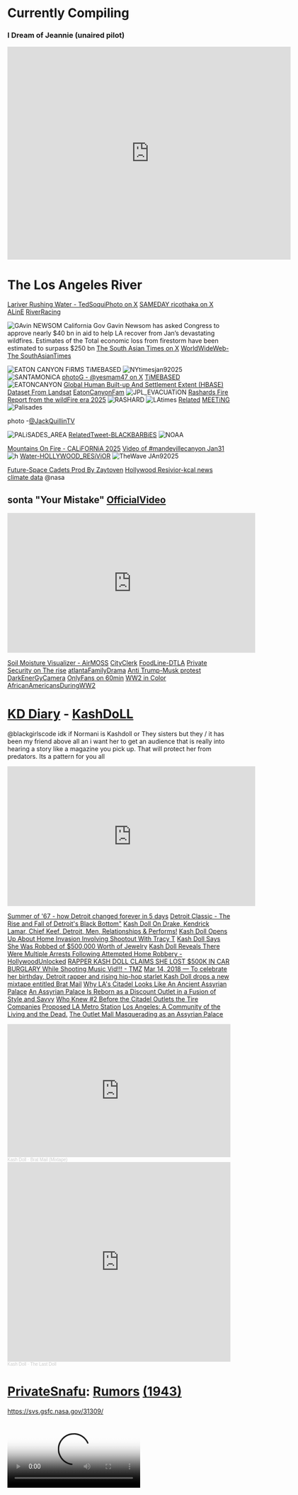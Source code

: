 # Currently Compiling

### I Dream of Jeannie (unaired pilot)
<iframe src="https://archive.org/embed/01theladyinthebottleunairedpilot" width="640" height="480" frameborder="0" webkitallowfullscreen="true" mozallowfullscreen="true" allowfullscreen></iframe>

# The Los Angeles River
[Lariver Rushing Water - TedSoquiPhoto on X](https://x.com/TedSoquiPhoto/status/1754581432390103442) [SAMEDAY ricothaka on X](https://x.com/RicoThaka/status/1887200958259540046) [ALinE](https://x.com/RicoThaka/status/1888729717618213080) [RiverRacing](https://x.com/alisonmartino/status/1427476270468591616)

![GAvin NEWSOM](https://pbs.twimg.com/media/GkhrgsCXcAAMsGx?format=jpg&name=medium)
California Gov Gavin Newsom has asked Congress to approve nearly $40 bn in aid to help LA recover from Jan’s devastating wildfires. Estimates of the Total economic loss from firestorm have been estimated to surpass $250 bn [The South Asian Times on X](https://x.com/TheSATimes/status/1893882483772358798) [WorldWideWeb-The SouthAsianTimes](https://www.thesouthasiantimes.info/)

![EATON CANYON FiRMS TiMEBASED](https://pbs.twimg.com/media/Gg4PJykaMAAA5tg?format=jpg&name=large)
![NYtimesjan92025](https://pbs.twimg.com/media/GhSTLeOaoAANDoB?format=png&name=4096x4096)
![SANTAMONiCA](https://pbs.twimg.com/media/GguVa4Aa0AAM_4r?format=jpg&name=large) [photoG - @yesmam47 on X](https://x.com/yesmam47/status/1876758277637165094) [TiMEBASED](https://x.com/RicoThaka/status/1877455333557187005)
![EATONCANYON](https://pbs.twimg.com/media/GhR9ohKbgAAWX35?format=jpg&name=large)
[Global Human Built-up And Settlement Extent (HBASE) Dataset From Landsat](https://www.earthdata.nasa.gov/data/catalog/sedac-ciesin-sedac-ulandsat-hbase-v1-1.00)
[EatonCanyonFam](https://x.com/OC_Scanner/status/1878298424417689892)
![JPL_EVACUATiON](https://pbs.twimg.com/media/GhSTNU5bsAAlbSd?format=png&name=small)
[Rashards Fire Report from the wildFire era 2025](https://x.com/RicoThaka/status/1881776470907076747)
![RASHARD](https://pbs.twimg.com/media/GhmX2EaaQAA7sTN?format=jpg&name=large)
![LAtimes](https://pbs.twimg.com/media/GhSTKXibYAA0Wz3?format=png&name=4096x4096) [Related](https://x.com/RicoThaka/status/1879288922599231571) [MEETiNG](https://x.com/RicoThaka/status/1879252141736702153)
![Palisades](https://pbs.twimg.com/media/Ggv0mFyXEAA0gs-?format=jpg&name=medium)

photo -[@JackQuillinTV](https://x.com/JackQuillinTV)

![PALiSADES_AREA](https://pbs.twimg.com/media/GjEDTfUbsAAmo3X?format=jpg&name=large) [RelatedTweet-BLACKBARBiES](https://x.com/RicoThaka/status/1887293510275244375)
![NOAA](https://pbs.twimg.com/media/GhRxnXkbEAAWXiS?format=jpg&name=large)

[Mountains On Fire - CALiFORNiA 2025](https://x.com/selamolurm/status/1884319173649785335) [Video of #mandevillecanyon Jan31](https://x.com/BobRusbuldt/status/1885347275615944973)
![h](https://pbs.twimg.com/media/GkrAkPQXgAA8Q1k?format=jpg&name=large)
[Water-HOLLYWOOD_RESiViOR](https://x.com/RicoThaka/status/1894538435429634256)
![TheWave JAn92025](https://pbs.twimg.com/media/GhSTJruasAAKFpe?format=png&name=4096x4096)

[Future-Space Cadets Prod By Zaytoven](https://youtu.be/sYeHfBQktec?si=YPx9gkE1m9veEqTL) [Hollywood Resivior-kcal news climate data](https://youtu.be/vHrRy0elIj0?si=BmrQfvaqqTtnG0Bw) @nasa

## sonta "Your Mistake" [OfficialVideo](https://youtu.be/FiGAkDE7s7o?si=R5PbUm03gx7dEhC-)

<iframe width="560" height="315" src="https://www.youtube.com/embed/FiGAkDE7s7o?si=9cMFvv5XYiplegKD" title="YouTube video player" frameborder="0" allow="accelerometer; autoplay; clipboard-write; encrypted-media; gyroscope; picture-in-picture; web-share" referrerpolicy="strict-origin-when-cross-origin" allowfullscreen></iframe>

[Soil Moisture Visualizer - AirMOSS](https://airmoss.ornl.gov/visualize/) [CityClerk](https://x.com/RicoThaka/status/1729339063151611927)
[FoodLine-DTLA](https://x.com/BubbleGumPop626/status/1743039251963658565) [Private Security on The rise](https://x.com/BubbleGumPop626/status/1757580894725124594) [atlantaFamilyDrama](https://x.com/BubbleGumPop626/status/1750663365285040364) [Anti Trump-Musk protest](https://x.com/FrancisLozano7/status/1891625655017574775) [DarkEnerGyCamera](https://x.com/BubbleGumPop626/status/1849916504269328469) [OnlyFans on 60min](https://x.com/BubbleGumPop626/status/1794117625137750222) [WW2 in Color](https://x.com/RicoThaka/status/1891922920869404698) [AfricanAmericansDuringWW2](https://x.com/RicoThaka/status/1891924067055464871) 



# [KD Diary](https://soundcloud.com/kashdoll/sets/stacked-5) - [KashDoLL](https://archive.org/details/Kash_Doll_-_The_Vault-2018)
@blackgirlscode idk if Normani is Kashdoll or They sisters but they / it has been my friend above all an i want her to get an audience that is really into hearing a story like a magazine you pick up. That will protect her from predators. Its a pattern for you all
<iframe width="560" height="315" src="https://www.youtube.com/embed/25VCq8iHTVo?si=wgvL6NeJh8AnGalu" title="YouTube video player" frameborder="0" allow="accelerometer; autoplay; clipboard-write; encrypted-media; gyroscope; picture-in-picture; web-share" referrerpolicy="strict-origin-when-cross-origin" allowfullscreen></iframe>

[Summer of '67 - how Detroit changed forever in 5 days](https://www.youtube.com/watch?v=kn1gcdgiLac)
[Detroit Classic - The Rise and Fall of Detroit's Black Bottom"](https://www.youtube.com/watch?v=iSVgOCiT93Y) [Kash Doll On Drake, Kendrick Lamar, Chief Keef, Detroit, Men, Relationships & Performs!](https://youtu.be/SpvgXZ9_pTs?si=-XmrTIRWR2gg5M_H) [Kash Doll Opens Up About Home Invasion Involving Shootout With Tracy T](https://power1051.iheart.com/content/2024-08-19-kash-doll-opens-up-about-home-invasion-involving-shootout-with-tracy-t/) [Kash Doll Says She Was Robbed of $500,000 Worth of Jewelry](https://www.complex.com/music/a/mack/kash-doll-robbed-500000-jewelry) [Kash Doll Reveals There Were Multiple Arrests Following Attempted Home Robbery - HollywoodUnlocked](https://hollywoodunlocked.com/kash-doll-reveals-there-were-multiple-arrests-following-attempted-home-robbery/) 
[RAPPER KASH DOLL CLAIMS SHE LOST $500K IN CAR BURGLARY While Shooting Music Vid!!! - TMZ](https://www.tmz.com/2021/05/15/rapper-kash-doll-car-burglary-la-music-video/) [Mar 14, 2018 — To celebrate her birthday, Detroit rapper and rising hip-hop starlet Kash Doll drops a new mixtape entitled Brat Mail](https://www.the360mag.com/kash-doll-drops-brat-mail/) [Why LA's Citadel Looks Like An Ancient Assyrian Palace](https://laist.com/news/why-las-citadel-looks-like-an-ancie) [An Assyrian Palace Is Reborn as a Discount Outlet in a Fusion of Style and Savvy](https://www.latimes.com/archives/la-xpm-1991-02-03-re-648-story.html) [Who Knew #2 Before the Citadel Outlets the Tire Companies](https://lifeaccordingtoerick.blogspot.com/2014/08/who-knew-2-before-citadel-outlets-tire.html) [Proposed LA Metro Station](https://en.wikipedia.org/wiki/Citadel_Outlets) [Los Angeles: A Community of the Living and the Dead.](https://www.theartblog.org/2010/10/los-angeles-a-community-of-the-living-and-the-dead/) [The Outlet Mall Masquerading as an Assyrian Palace](https://atomicredhead.com/2019/02/05/the-outlet-mall-masquerading-as-an-assyrian-palace/)

<iframe width="100%" height="300" scrolling="no" frameborder="no" allow="autoplay" src="https://w.soundcloud.com/player/?url=https%3A//api.soundcloud.com/playlists/471718506&color=%23ed90c7&auto_play=false&hide_related=false&show_comments=true&show_user=true&show_reposts=false&show_teaser=true&visual=true"></iframe><div style="font-size: 10px; color: #cccccc;line-break: anywhere;word-break: normal;overflow: hidden;white-space: nowrap;text-overflow: ellipsis; font-family: Interstate,Lucida Grande,Lucida Sans Unicode,Lucida Sans,Garuda,Verdana,Tahoma,sans-serif;font-weight: 100;"><a href="https://soundcloud.com/kashdoll" title="Kash Doll" target="_blank" style="color: #cccccc; text-decoration: none;">Kash Doll</a> · <a href="https://soundcloud.com/kashdoll/sets/brat-mail" title="Brat Mail (Mixtape)" target="_blank" style="color: #cccccc; text-decoration: none;">Brat Mail (Mixtape)</a></div>
<iframe width="100%" height="450" scrolling="no" frameborder="no" allow="autoplay" src="https://w.soundcloud.com/player/?url=https%3A//api.soundcloud.com/playlists/1881608747&color=%23ed90c7&auto_play=false&hide_related=false&show_comments=true&show_user=true&show_reposts=false&show_teaser=true"></iframe><div style="font-size: 10px; color: #cccccc;line-break: anywhere;word-break: normal;overflow: hidden;white-space: nowrap;text-overflow: ellipsis; font-family: Interstate,Lucida Grande,Lucida Sans Unicode,Lucida Sans,Garuda,Verdana,Tahoma,sans-serif;font-weight: 100;"><a href="https://soundcloud.com/kashdoll" title="Kash Doll" target="_blank" style="color: #cccccc; text-decoration: none;">Kash Doll</a> · <a href="https://soundcloud.com/kashdoll/sets/the-last-doll-1" title="The Last Doll" target="_blank" style="color: #cccccc; text-decoration: none;">The Last Doll</a></div>

# [PrivateSnafu](https://en.wikipedia.org/wiki/Private_Snafu): [Rumors](https://www.youtube.com/watch?v=nL2_x5sO7xI) [(1943)](https://www.loc.gov/search/?dates=1943/1943)
https://svs.gsfc.nasa.gov/31309/

<video controls poster="https://pbs.twimg.com/media/GXngg4PagAABGUm?format=jpg&name=large">
  <source src="https://ia801302.us.archive.org/22/items/private-snafu_202401/Private%20Snafu%20Golden%20Classics%20%281943%E2%80%931946%29%20%281080p%20BluRay%20x265%20HEVC%2010bit%20AC3%202.0%20Garshasp%29/8%20-%20Rumors%20%281943%29%20%281080p%20BluRay%20x265%20Garshasp%29.mp4" type="video/mp4" />
  
  Your browser does not support the video tag.
</video>



[GoogleEarthMobile](https://x.com/RicoThaka/status/1891939731786621138) [LA_RiVER_BOOK](https://x.com/RicoThaka/status/1785830607354040693)
[RabbitHeadHistoryRelife](https://x.com/RicoThaka/status/1785829012025332081)
[FavoriteRadio](https://hotspotatl.com/listen-live/)
[Manasseh Warner, NCC](https://www.linkedin.com/in/manasseh-warner-ncc-764259143/) [HollywoodBae?](https://x.com/RicoThaka/status/1891287707352994054) [DAM_LiST](https://x.com/RicoThaka/status/1887227109619474919) [LA_SNOW](https://x.com/RicoThaka/status/1891286555844567506)


[National Water Dashboard](https://dashboard.waterdata.usgs.gov/app/nwd/en/) [Related Tweet](https://x.com/RicoThaka/status/1893818593155899603)
![water data dashboard](https://pbs.twimg.com/media/GkgxSekaEAATA7B?format=jpg&name=medium) 
[Hollywood Resivior-kcal news climate data](https://youtu.be/vHrRy0elIj0?si=BmrQfvaqqTtnG0Bw) @nasa
## Los Angeles Plaza 1869
![Los Angeles Plaza](https://upload.wikimedia.org/wikipedia/commons/b/bc/LosAngeles-Plaza-1869.jpg)

## Groundwater Declines in the U.S. Southwest
![Groundwater Declines in the U.S. Southwest](https://eoimages.gsfc.nasa.gov/images/imagerecords/152000/152970/groundwater_grace_2023_lrg.jpg)

@nasa @blackgirlscode @nasa-jpl @whitehouse 
alot of new data an redesign
[ricothaka](https://ricothaka.github.io/) an i made [NORMANi](https://ricothaka.github.io/normanikordei) a  page. [RashardLEarD](https://ricothaka.github.io/rashardlearned/) is similar to [My MarsWorkBlog](https://ricothaka.github.io/rashardmro/) but im playing with a tile layout im calling [Tupperware](https://codepen.io/ricoThaka/pen/JoPRWdr) its actually a [CSS FLeXBoX Container](https://developer.mozilla.org/en-US/docs/Web/CSS/CSS_flexible_box_layout/Basic_concepts_of_flexbox). im really overwhelmed right now as the truth unflods on [HOT107.9fm ATLATA](https://hotspotatl.com/listen-live/)
![r](https://encrypted-tbn0.gstatic.com/images?q=tbn:ANd9GcSAMQTvpQlawFWy2Jlx_BFS5tIcjtMwLv9IXA&s)

# MarsPano 
![MarsPano](https://pbs.twimg.com/media/GigDa_2a4AAEdzj?format=jpg&name=large)
[RelatedTweeT](https://x.com/RicoThaka/status/1884760551156510720)

![SCabSheet](https://pbs.twimg.com/media/GXjT0hmXAAA75Lt?format=png&name=4096x4096)
[![Twitter Follow](https://img.shields.io/badge/Social-iss_research_-blue?style=social&logo=X)](https://twitter.com/iss_research) '
[![Twitter Follow](https://img.shields.io/badge/Social-space_station_-blue?style=social&logo=X)](https://twitter.com/space_station) 
### [EcoStress DataUpdate](https://x.com/RicoThaka/status/1893454797858050098) [RelatedTweet](https://x.com/RicoThaka/status/1893453710568648891) [Elon Musk Calls For SpaceStationDeorbiting](https://x.com/ABC/status/1893441128776581220) [2cents](https://x.com/RicoThaka/status/1893452333113319826)
![ecoStress](https://pbs.twimg.com/media/Gkbm_y1boAACZfw?format=jpg&name=large)
![ECOSTRESS @usgs](https://pbs.twimg.com/media/Gkbl3sfWkAUC3Xz?format=jpg&name=large)
![ECoSTRESS](https://pbs.twimg.com/media/GkbkxS4XUAECq2M?format=jpg&name=large)
[![Twitter Follow](https://img.shields.io/badge/Social-Power106LA__-blue?style=social&logo=X)](https://twitter.com/Power106LA) 


![SevyNSTreetER](https://assets.teenvogue.com/photos/58135977b51e871830656ba3/16:9/w_960,c_limit/sevyn-streeter.jpg) [Sevyn Streeter Perfoms in We Matter Jersey](https://www.youtube.com/watch?v=SM9oFokxCKw)
### Philadelphia 76ers national anthem singer Sevyn Streeter: Team canceled over "We Matter" shirt
PHILADELPHIA -- Philadelphia 76ers national anthem singer Sevyn Streeter said she was told by the team she could not perform because of her “We Matter” jersey. “I’d say two minutes before we were about to walk out ... the organization told me that I could not wear my shirt while singing the national anthem at their game,” the R&B singer said by phone. “I was never given any kind of dress code. I was never asked beforehand to show my wardrobe.” - [CBS_NEWS](https://www.cbsnews.com/news/philadelphia-76ers-national-anthem-singer-sevyn-streeter-we-matter-shirt/) [Sevyn Streeter Barred From Singing the National Anthem at an NBA Game Because of Her ‘We Matter’ Jersey](https://www.teenvogue.com/story/sevyn-streeter-we-matter-jersey-national-anthem-philadelphia-76ers-nba-black-lives-matter) [76ers pull national anthem singer who was wearing ‘We Matter’ shirt](https://www.washingtonpost.com/news/early-lead/wp/2016/10/27/76ers-pull-national-anthem-singer-who-was-wearing-we-matter-shirt/) [Sevyn Streeter On 76ers Stopping Her From Wearing "We Matter" Shirt - AudioonYoutube](https://www.youtube.com/watch?v=nUa32C6LuDE)[Sevyn Streeter Reflects On Wearing "We Matter" Jersey For National Anthem Performance at 76ers Game](https://www.youtube.com/watch?v=_Dsbro2lyh0) [Sevyn Streeter’s 76ers National Anthem Performance Canceled Over ‘We Matter’ Shirt, She Says](https://www.billboard.com/music/music-news/sevyn-streeters-76ers-national-anthem-canceled-we-matter-7556989/) [76ers apologize for canceling 'We Matter' anthem singer's performance](https://www.theguardian.com/sport/2016/oct/28/philadelphia-76ers-apologize-sevyn-streeter-we-matter-national-anthem) [Sevyn Streeter’s ‘We Matter’ Jersey Was Too Controversial For The Sixers](https://uproxx.com/music/sevyn-streeter-we-matter-jersey-76ers/) [Sevyn Sings National Anthem at 76ers Game in 'We Matter' Jersey](https://bleacherreport.com/articles/2682381-sevyn-sings-76ers-national-anthem-in-we-matter-jersey)

The Sixers declined to say why Streeter’s performance was canceled. 

# Listen to NASA’s Ingenuity Mars Helicopter in Flight
<iframe width="100%" height="300" scrolling="no" frameborder="no" allow="autoplay" src="https://w.soundcloud.com/player/?url=https%3A//api.soundcloud.com/tracks/1044556651&color=%238c9265&auto_play=false&hide_related=false&show_comments=true&show_user=true&show_reposts=false&show_teaser=true&visual=true"></iframe><div style="font-size: 10px; color: #cccccc;line-break: anywhere;word-break: normal;overflow: hidden;white-space: nowrap;text-overflow: ellipsis; font-family: Interstate,Lucida Grande,Lucida Sans Unicode,Lucida Sans,Garuda,Verdana,Tahoma,sans-serif;font-weight: 100;"><a href="https://soundcloud.com/nasa" title="NASA" target="_blank" style="color: #cccccc; text-decoration: none;">NASA</a> · <a href="https://soundcloud.com/nasa/listen-to-nasas-ingenuity-helicopter-as-it-flies-on-mars" title="Listen to NASA’s Ingenuity Mars Helicopter in Flight" target="_blank" style="color: #cccccc; text-decoration: none;">Listen to NASA’s Ingenuity Mars Helicopter in Flight</a></div>

# [Portrait of June Christy, 1947 or 1948]
![JunEChrisTy](https://tile.loc.gov/image-services/iiif/public:music:musgottlieb-10441:0001/full/pct:50.0/0/default.jpg)

[map or dams to resiovior chlorophyll map](https://x.com/RicoThaka/status/1893413192308576517) ::::[2025FEB21-CHLOROPHYLL_REPORT](https://worldview.earthdata.nasa.gov/?v=-185.26971653659623,-37.948590897592716,-44.25825883432569,100.85956277807986&l=Reference_Labels_15m,Coastlines_15m,GRanD_Dams,GRanD_Reservoirs,OCI_PACE_Chlorophyll_a,OCI_PACE_True_Color&lg=true&t=2025-02-21-T00%3A00%3A00Z) ill make the [google earth wrap later](https://x.com/RicoThaka/status/1893414846802141388) 

# El Niño: A NASA Perspective
Steven Pawson discussed how NASA uses computer models to build up a complete three-dimensional picture of El Niño in the ocean and atmosphere. [WATCH](https://www.loc.gov/item/2021690074/)

## TurboGrafx-16 Power
>(1992 Promo Video)
<iframe width="560" height="315" src="https://www.youtube.com/embed/y3699nku1eU?si=LYndWB0WZPOCPfT5" title="YouTube video player" frameborder="0" allow="accelerometer; autoplay; clipboard-write; encrypted-media; gyroscope; picture-in-picture; web-share" referrerpolicy="strict-origin-when-cross-origin" allowfullscreen></iframe>

<figure>
  <figcaption>Listen to Deltron 3030 - Positive Contact:</figcaption>
  <audio controls src="https://archive.org/download/deltron-3030-the-album/Album/05-Positive%20Contact.mp3"></audio>
  <a href="https://archive.org/download/deltron-3030-the-album/Album/05-Positive%20Contact.mp3"> Download audio </a>
</figure>

### [Deltron 3030 - Deltron 3030 (FULL ALBUM)](https://www.youtube.com/watch?v=v6YJjkO7F5A)
[![Twitter Follow](https://img.shields.io/badge/Social-@DelHIERO__-blue?style=social&logo=X)](https://twitter.com/@DelHIERO) [![Twitter Follow](https://img.shields.io/badge/Social-@Latto__-blue?style=social&logo=X)](https://twitter.com/@Latto) 
So, Del, im in losangeles, and i am enjoying your album, y bc Dan Lombardino in all of us... plz look at my [blog](https://thakarashard.github.io/rashardmro)

 im working and i got involved with strippers an i know u guys can help me talk to constancia peacefully [3030files @blackgirlscode - @normani](https://archive.org/download/deltron-3030-the-album/Album/) [NORMANiPAGE](https://ricothaka.github.io/normani) if marquisha not dead, i might wanna learn her . . . - rashard 

<iframe src="https://archive.org/embed/deltron-3030-the-album" width="500" height="60" frameborder="0" webkitallowfullscreen="true" mozallowfullscreen="true" allowfullscreen></iframe>

[Interview with Del the Funky Homosapien (Deltron 3030 2015)](https://www.youtube.com/watch?v=D7cvpoGIuAU) [DELTRON3030 live - KEXP](https://youtu.be/s7FxVSDLonY?si=REd9SdNA9-yA_M5E) [Hieroglyphics - You Never Knew](https://www.youtube.com/watch?v=V8B8bbrkETQ)


[JPL and the Space Age: Destination Moon](https://plus.nasa.gov/video/jpl-and-the-space-age-destination-moon/) @nasa-jpl
![3030](https://i.discogs.com/roxdE7jklgsx-N2YxlOEtzcBGH-AoTHxFgqXiPsoCWU/rs:fit/g:sm/q:90/h:598/w:600/czM6Ly9kaXNjb2dz/LWRhdGFiYXNlLWlt/YWdlcy9SLTMwOTYz/MjA1LTE3MTgzOTg2/ODAtOTQ1NC5qcGVn.jpeg)


<figure>
  <figcaption>Future: `[WifiLit]()`</figcaption>
  <audio controls src="https://archive.org/download/future-beastmode-2/2/01-WIFI%20LIT.mp3"></audio>
  <a href="https://archive.org/download/future-beastmode-2/2/01-WIFI%20LIT.mp3"> Download audio </a>
</figure> 

# Mars Relay Network 
[Lessons Learned from the Mars Relay Network: Considerations for Future Relay Networks](https://ieeexplore.ieee.org/document/10521332)
<object data="https://eyes.nasa.gov/apps/mrn/#/mars" width="100%" height=400px ></object>

# The Global CTX Mosaic of Mars
[The Bruce Murray Laboratory](https://murray-lab.caltech.edu/) for Planetary Visualization has completed a 5.7 [terapixel](https://en.wikipedia.org/wiki/Gigapixel_image#:~:text=A%20terapixel%20image%20is%20an,collectively%20considered%20over%20one%20terapixel.) mosaic of the surface of Mars rendered at 5.0 m/px. Each pixel in the mosaic is about the size of a typical parking space, providing unprecedented resolution of the martian surface at the global scale.
<object data="https://murray-lab.caltech.edu/CTX/V01/SceneView/MurrayLabCTXmosaic.html" width="100%" height=400px >
    </object>

# Deep Space Network Now @nasa-jpl
![DSN](https://eyes.nasa.gov/apps/dsn-now/images/intro/deep-space-network-logo@2x.png)

<object type="text/html" data="https://eyes.nasa.gov/apps/dsn-now/dsn.html" style="height:500px;width:100%;" >
    </object>

[Computer Hacking Documentries Mega Collection](https://archive.org/download/ComputerHackingDocumentriesMegaCollection) 

![wargames 1983](https://www.originalfilmart.com/cdn/shop/products/Wargames_1983_40x60_original_film_art_5000x.webp?v=1681149717)

<video controls preload="none" preload="none"   width="100%" height="auto" poster="https://ia600204.us.archive.org/12/items/ComputerHackingDocumentriesMegaCollection/Hackers.0%20-%20%5B1983%5D%20WarGames.gif">

  <source src="https://archive.org/download/ComputerHackingDocumentriesMegaCollection/Hackers.0%20-%20%5B1983%5D%20WarGames.mp4" type="video/mp4" />

  <source src="https://archive.org/download/ComputerHackingDocumentriesMegaCollection/Hackers.0%20-%20%5B1983%5D%20WarGames.mp4" type="video/mp4" />

  Download the
  or
  <a href="https://archive.org/download/ComputerHackingDocumentriesMegaCollection/Hackers.0%20-%20%5B1983%5D%20WarGames.mp4">MP4</a>
  video.
</video>

![curiosity](https://mars.nasa.gov/msl-raw-images/proj/msl/redops/ods/surface/sol/04258/opgs/edr/ncam/NRB_775492033EDR_S1080792NCAM00594M_.JPG)
[Front_Left_Hazcam:Two_Year_Movie](https://science.nasa.gov/resource/front-left-hazcam-two-year-movie/)

<video controls preload="none"  height="auto" poster="https://science.nasa.gov/wp-content/uploads/2024/03/48025_FRHTwoYearMovie.gif">

<source src="https://science.nasa.gov/wp-content/uploads/2024/03/20230217FrontLeftHazcamTwoYearMovie-1280.mp4" type="video/mp4" />    
<source src="https://github.com/ricoThaka/ricothaka.github.io/raw/master/assets/PerseveranceTwoYearMovie.mp4" type="video/mp4" />
      
        Download the
        or
        <a href="">MP4</a>
        video.
</video>


![perserverance](https://mars.nasa.gov/mars2020-raw-images/pub/ods/surface/sol/00297/ids/edr/browse/zcam/ZR0_0297_0693322301_098ECM_N0090000ZCAM01012_026050J01_1200.jpg)
https://mars.nasa.gov/mars2020/multimedia/raw-images/ZR0_0297_0693322301_098ECM_N0090000ZCAM01012_026050J
[International Space Station Operations (June 28, 2024)](https://www.youtube.com/live/u-BGAPuzxZU?si=9TTR6kH--bpQE5c3)
[Perseverance Rover's Descent and Touchdown on Mars](https://svs.gsfc.nasa.gov/31250) 
[Perseverance Rover’s Descent and Touchdown on Mars: Onboard Camera Views](https://science.nasa.gov/wp-content/uploads/2024/03/45703_JPL-20210222-M2020f-0001-Perseverance_Rovers_Descent_and_Touchdown_on_Mars-1.mp4)

>NASA's Mars 2020 Perseverance mission captured thrilling footage of its rover landing in Mars' Jezero Crater on Feb. 18, 2021. The real footage in this video was captured by several cameras that are part of the rover's entry, descent, and landing suite. The views include a camera looking down from the spacecraft's descent stage (a kind of rocket-powered jet pack that helps fly the rover to its landing site), a camera on the rover looking up at the descent stage, a camera on the top of the aeroshell (a capsule protecting the rover) looking up at that parachute, and a camera on the bottom of the rover looking down at the Martian surface.

<video controls preload="none" width="100%" height="auto" poster="https://www.nasa.gov/wp-content/uploads/2021/06/pia24542-perseverances-selfie-with-ingenuity-1041.jpg">
    
<source src="https://svs.gsfc.nasa.gov/vis/a030000/a031200/a031250/Perseverance-landing-1080p.mp4" type="video/mp4" />
         Download the
        or
<a href="https://svs.gsfc.nasa.gov/vis/a030000/a031200/a031250/Perseverance-landing-1080p.mp4">MP4</a>
        video.
</video>    

[15 Second Clip of Parachute Deployment(MP4) (18.86 MB)](https://science.nasa.gov/wp-content/uploads/2024/03/45732_nasa_perseverance_parachute_deployment.mp4)

[Rashards Archive Uploads](https://archive.org/details/@thakaserika_selassie_kelly)




[Play Retro SNK Neo Geo games online | NEOGEOFUN](https://www.neogeofun.com/)
[Marvel Super Heroes Vs Street Fighter (970625 USA)](https://www.retrogames.cc/arcade-games/marvel-super-heroes-vs-street-fighter-970625-usa.html#)

![MADRiD_DSN](https://www.nasa.gov/wp-content/uploads/2023/08/madrid-dss-56-01.jpg)
>Deep Space Network, Deep Space Station 56 (DSS-56), a 112-foot-wide antenna at [Madrid Deep Space Communications Complex](https://www.mdscc.nasa.gov/index.php/en/start/) in Madrid, Spain. Image Credit: [NASA](https://plus.nasa.gov/series/)


[Q-Bert VS. Craze /TTV vol.3/](https://youtu.be/J1-V99dVZgk?t=331)


<iframe style="border-radius:12px" src="https://open.spotify.com/embed/track/7hZbasTiSka1krmiEqGDrg?utm_source=generator" width="100%" height="152" frameBorder="0" allowfullscreen="" allow="autoplay; clipboard-write; encrypted-media; fullscreen; picture-in-picture" loading="lazy"></iframe>

![#Mr_Beaty](https://yt3.googleusercontent.com/ytc/AIdro_klc76EavxmWEbm5xAZlW0FscX0A9-khxMiZZu9SNfb6w=s160-c-k-c0x00ffffff-no-rj)
![AT](https://upload.wikimedia.org/wikipedia/commons/thumb/3/3f/Appalachian_map.svg/800px-Appalachian_map.svg.png)

<iframe style="border-radius:12px" src="https://open.spotify.com/embed/track/1OkHiYsPJBwhR5Jb0hz9Q1?utm_source=generator" width="100%" height="352" frameBorder="0" allowfullscreen="" allow="autoplay; clipboard-write; encrypted-media; fullscreen; picture-in-picture" loading="lazy"></iframe>

[Earth Science and Remote Sensing (ESRS) Unit](https://nasa.maps.arcgis.com/home/group.html?id=f43b7dac23be4c72803c6aa174e8b21e#overview)
[rashard iman kelly @nasa-jpl](https://www.google.com/search?sca_esv=f406572c760609c9&rlz=1CASLJZ_enUS1140&sxsrf=ADLYWIJrkP5DlLsod5l7qsl7w9jLQrJ5CA:1734116607979&q=marley+marl+in+control+volume+2&udm=2&fbs=AEQNm0Aa4sjWe7Rqy32pFwRj0UkWd8nbOJfsBGGB5IQQO6L3J7pRxUp2pI1mXV9fBsfh39JqJxzRlphkmT2MeVSzs3MQCUNkeUaVjRp3Bu8J5s0Uhth1kanxV3wwM-ZpLNQxev02eGZJXBT8zGqZr6c6yH2cVe_uA2xC9w3GYmt2KJTW-QrsBzNk7iG36xu7OAhHyxMvD4YLaICKTSUmBmrHtR-uobi8BA&sa=X&ved=2ahUKEwiwvavjt6WKAxV-D0QIHYgGKr8QtKgLegQIIRAB&biw=960&bih=945&dpr=1) adjust the [memes coral](https://www.google.com/search?sca_esv=f406572c760609c9&rlz=1CASLJZ_enUS1140&sxsrf=ADLYWIJrkP5DlLsod5l7qsl7w9jLQrJ5CA:1734116607979&q=marley+marl+in+control+volume+2&udm=2&fbs=AEQNm0Aa4sjWe7Rqy32pFwRj0UkWd8nbOJfsBGGB5IQQO6L3J7pRxUp2pI1mXV9fBsfh39JqJxzRlphkmT2MeVSzs3MQCUNkeUaVjRp3Bu8J5s0Uhth1kanxV3wwM-ZpLNQxev02eGZJXBT8zGqZr6c6yH2cVe_uA2xC9w3GYmt2KJTW-QrsBzNk7iG36xu7OAhHyxMvD4YLaICKTSUmBmrHtR-uobi8BA&sa=X&ved=2ahUKEwiwvavjt6WKAxV-D0QIHYgGKr8QtKgLegQIIRAB&biw=960&bih=945&dpr=1) @blackgirlscode 
# @blackgirlscode : noir
<iframe loadin="lazy" width="50%" height="639" src="https://www.youtube.com/embed/RKL9M4ivahM" title="Rainbow" frameborder="0" allow="accelerometer; autoplay; clipboard-write; encrypted-media; gyroscope; picture-in-picture; web-share" referrerpolicy="strict-origin-when-cross-origin" allowfullscreen></iframe>
i never at yall from this domain 
[AstronaughtPhotos - CLiCKHERE](https://eol.jsc.nasa.gov/ExplorePhotos/?illum=day)

<div style="position:relative;padding-bottom:56.25%;height:0;overflow:hidden;">
  <iframe src="https://geo.dailymotion.com/player.html?video=x7ntrzp"
    style="width:100%; height:100%; position:absolute; left:0px; top:0px; overflow:hidden; border:none;"
    allowfullscreen
    title="Dailymotion Video Player"
    allow="web-share">
  </iframe>
</div>

![nikonFan](https://photorumors.com/wp-content/uploads/2024/12/7Artisans-18mm-f5.6-full-frame-lens-2.jpeg)



<iframe width="560" height="315" src="https://www.youtube.com/embed/vJLr9mpcY8Q?si=UtQ9Ijawt2YoMszF" title="YouTube video player" frameborder="0" allow="accelerometer; autoplay; clipboard-write; encrypted-media; gyroscope; picture-in-picture; web-share" referrerpolicy="strict-origin-when-cross-origin" allowfullscreen></iframe>

<iframe width="100%" height="300" scrolling="no" frameborder="no" allow="autoplay" src="https://w.soundcloud.com/player/?url=https%3A//api.soundcloud.com/tracks/631214895&color=%2327d7bc&auto_play=false&hide_related=false&show_comments=true&show_user=true&show_reposts=false&show_teaser=true&visual=true"></iframe><div style="font-size: 10px; color: #cccccc;line-break: anywhere;word-break: normal;overflow: hidden;white-space: nowrap;text-overflow: ellipsis; font-family: Interstate,Lucida Grande,Lucida Sans Unicode,Lucida Sans,Garuda,Verdana,Tahoma,sans-serif;font-weight: 100;"><a href="https://soundcloud.com/futureisnow" title="Future" target="_blank" style="color: #cccccc; text-decoration: none;">Future</a> · <a href="https://soundcloud.com/futureisnow/please-tell-me" title="Please Tell Me" target="_blank" style="color: #cccccc; text-decoration: none;">Please Tell Me</a></div>

<iframe width="100%" height="300" scrolling="no" frameborder="no" allow="autoplay" src="https://w.soundcloud.com/player/?url=https%3A//api.soundcloud.com/tracks/559658823&color=%23824c68&auto_play=false&hide_related=false&show_comments=true&show_user=true&show_reposts=false&show_teaser=true&visual=true"></iframe><div style="font-size: 10px; color: #cccccc;line-break: anywhere;word-break: normal;overflow: hidden;white-space: nowrap;text-overflow: ellipsis; font-family: Interstate,Lucida Grande,Lucida Sans Unicode,Lucida Sans,Garuda,Verdana,Tahoma,sans-serif;font-weight: 100;"><a href="https://soundcloud.com/futureisnow" title="Future" target="_blank" style="color: #cccccc; text-decoration: none;">Future</a> · <a href="https://soundcloud.com/futureisnow/krazy-but-true" title="Krazy but True" target="_blank" style="color: #cccccc; text-decoration: none;">Krazy but True</a></div>




## About the United States Space Force
[<img src="https://upload.wikimedia.org/wikipedia/commons/thumb/5/5a/Logo_of_the_United_States_Space_Force.png/188px-Logo_of_the_United_States_Space_Force.png" alt="Thanks for SPaceforce Donald, Thanks for Protecting Oaklands girls like Erika so she still have her oakland grandchild re: constancia, bernadette United States Space Force" />](https://upload.wikimedia.org/wikipedia/commons/thumb/5/5a/Logo_of_the_United_States_Space_Force.png/188px-Logo_of_the_United_States_Space_Force.png) [The U.S. Space Force](https://www.spaceforce.mil/About-Us/) was established on Dec. 20, 2019, creating the first new branch of the armed services since 1947. The establishment of the USSF resulted from widespread recognition that space is a national security imperative. When combined with the growing threat posed by strategic competitors in space, it became clear that there was a need for a military service focused solely on pursuing superiority in the space domain. [US SPACE Force 101 - PDF](https://www.spaceforce.mil/Portals/2/Documents/SF101/ussf_101_glossy_FINAL_e-version.pdf)

<video controls preload="none" 
  src="https://d34w7g4gy10iej.cloudfront.net/video/2406/DOD_110409447/DOD_110409447-1024x576-2000k.mp4"
  poster="https://media.defense.gov/2024/Jul/17/2003504898/2000/2000/0/240716-D-AF999-2001.PNG">

  Sorry, your browser doesn't support embedded videos, but don't worry, you can
  <a href="https://d34w7g4gy10iej.cloudfront.net/video/2406/DOD_110409447/DOD_110409447-1024x576-2000k.mp4">download it</a>
  and watch it with your favorite video player!
</video>

![![SPACE FORCE 101](https://www.spaceforce.mil/portals/2/Documents/SF101/ussf_101.png)](https://www.spaceforce.mil/portals/2/Documents/SF101/ussf_101.png)

### Mars MissionObjectives [MArs Reconnocinse Orbiter](https://hirise-pds.lpl.arizona.edu/PDS/CATALOG/MISSION.CAT)
[WipEout® OST [PSX]: CoLD SToRAGE - Messij](https://youtu.be/4uQnXvRndcE?si=Shb49Z9P4TdnkV2s) [California Constitution](https://archives.cdn.sos.ca.gov/collections/1879/archive/1879-constitution.pdf)
[1879 California Constitution](https://archives.cdn.sos.ca.gov/collections/1879/archive/1879-constitution.pdf) [Equal Rights Amendments: State Provisions](https://web.archive.org/web/20140517123130/https://digital.library.unt.edu/ark:/67531/metacrs7397/m1/1/high_res_d/RS20217_2004Aug23.pdf)  [1849 California Constitution (spanish)](https://archives.cdn.sos.ca.gov/collections/1849/images/1849Constitucion2.pdf) [PDS Cartography and Imaging Sciences Node - WebTool](https://pds-imaging.jpl.nasa.gov/beta/search) [Computer Ethics 4th ed. Deborah G. Johnson](https://github.com/ricoThaka/ricothaka.github.io/blob/pixelsquare/assets/pdf/computer-ethics-4e_compress.pdf)

<iframe style="border-radius:12px" src="https://open.spotify.com/embed/track/7qwIiNFri8RklFl2hJt5JV?utm_source=generator" width="100%" height="152" frameBorder="0" allowfullscreen="" allow="autoplay; clipboard-write; encrypted-media; fullscreen; picture-in-picture" loading="lazy"></iframe>

# Library Scare [RelatedTweet](https://x.com/thakasartu/status/1857546216739057809)
[<img src="https://pbs.twimg.com/media/GcdUMpjaMAEtFwc?format=jpg&name=large" alt="You are not allowed at this location @nasa-jpl @deptofdefense @blackgirlscode thats what it said when i loggedin" />](https://pbs.twimg.com/media/GcdUMpjaMAEtFwc?format=jpg&name=large)
![mariner](https://pbs.twimg.com/media/GZtlCP8aAAEMA_-?format=jpg&name=large)
[COMPUTiNG:Highlighting liquid code in Jekyll = nithinbekal.com](https://nithinbekal.com/posts/jekyll-liquid-highlight/)


[<img src="https://static.wikia.nocookie.net/logopedia/images/8/82/Apple_IIe.png" alt="Apple IIe" />](https://static.wikia.nocookie.net/logopedia/images/8/82/Apple_IIe.png)



# For Loops with FeaturePost
{%raw %}
  {% for post in site.posts %}
    
<article class="paginator">
  <a href="{{ site.github.url }}{{ post.url }}">
    <div class="featured-post" {% if post.image %}style="background-image:url({{ site.github.url }}/assets/img/{{ post.image }})"{% endif %}>
      <h2><span>{{ post.title }}</span></h2>
    </div>
  </a>
</article>

  {% endfor %}
{% endraw %}



# Mars Perseverance Sol 1320: Right Mastcam-Z Camera
### PERSEVERANCE RAW IMAGES:Image of the Week
This photo was selected by public vote and featured as "Image of the Week" for __Week 195 (Nov. 3 - 9, 2024)__ of the Perseverance rover mission on Mars.

NASA's Mars Perseverance rover acquired this image using its Right Mastcam-Z camera. Mastcam-Z is a pair of cameras located high on the rover's mast.

This image was acquired on Nov. 5, 2024 (Sol 1320) at the local mean solar time of 10:23:50.

Image Credit: [NASA/JPL-Caltech/ASU](https://mars.nasa.gov/mars2020/multimedia/raw-images/image-of-the-week/week-195)
[<img src="https://mars.nasa.gov/mars2020-raw-images/pub/ods/surface/sol/01320/ids/edr/browse/zcam/ZR0_1320_0784114966_193EBY_N0612534ZCAM04024_1100LMJ01_1200.jpg" alt="martian landscape" />](https://mars.nasa.gov/mars2020-raw-images/pub/ods/surface/sol/01320/ids/edr/browse/zcam/ZR0_1320_0784114966_193EBY_N0612534ZCAM04024_1100LMJ01_1200.jpg)


{% highlight css %} 
  img[src*="ZR0_1320_0784114966_193EBY_N0612534ZCAM04024_1100LMJ01_1200.jpg"] {width: 100%;
    border-bottom:solid 10px  #BF785E50;
    filter: contrast(50%); 
  }
{% endhighlight %}




<div class='twoPanelSpread'>
  <div class='row'>
    <div class='panelColumn'>
      <div class='leftColumn'>
     <a href="https://mars.nasa.gov/mars2020-raw-images/pub/ods/surface/sol/01327/ids/edr/browse/ncam/NLF_1327_0784746083_722ECM_N0620064NCAM02327_07_195J01_1200.jpg"><img src="https://mars.nasa.gov/mars2020-raw-images/pub/ods/surface/sol/01327/ids/edr/browse/ncam/NLF_1327_0784746083_722ECM_N0620064NCAM02327_07_195J01_1200.jpg" alt=""> </a>
        
      </div>
    </div>
 <div class='panelColumn'>
      <div class='rightColumn'>
           <a href="https://mars.nasa.gov/mars2020-raw-images/pub/ods/surface/sol/01327/ids/edr/browse/ncam/NLF_1327_0784746083_722ECM_N0620064NCAM02327_10_195J01_1200.jpg"><img src="https://mars.nasa.gov/mars2020-raw-images/pub/ods/surface/sol/01327/ids/edr/browse/ncam/NLF_1327_0784746083_722ECM_N0620064NCAM02327_10_195J01_1200.jpg" alt=""> </a>
        
   </div>
    </div>
  </div>
</div>


# Dear_Normani re:WorkDayMoodiness
<iframe style="border-radius:12px" src="https://open.spotify.com/embed/track/4UuTnRKGJ2fgo8u07bT4cD?utm_source=generator&theme=0" width="100%" height="152" frameBorder="0" allowfullscreen="" allow="autoplay; clipboard-write; encrypted-media; fullscreen; picture-in-picture" loading="lazy"></iframe>


# M_R_O_Update:Veterans Day
## #re:#Rashard_iMan_Kelly|status
Dear Team ([![Twitter Follow](https://img.shields.io/badge/Social-@VeronicaMcG__-blue?style=social&logo=X)](https://twitter.com/@VeronicaMcG)VeroinCa, [![Twitter Follow](https://img.shields.io/badge/Social-@GeorgieC__-blue?style=social&logo=X)](https://twitter.com/@GeorgieC) GeorgieC [![Twitter Follow](https://img.shields.io/badge/Social-@NASAMars__-blue?style=social&logo=X)](https://twitter.com/@NASAMars)Jamie, Robin([![Twitter Follow](https://img.shields.io/badge/Social-@usgs__-blue?style=social&logo=X)](https://twitter.com/@usgs)@USGS [![Twitter Follow](https://img.shields.io/badge/Social-@Zoeapie__-blue?style=social&logo=X)](https://twitter.com/@Zoeapie)zoeapie [![Twitter Follow](https://img.shields.io/badge/Social-@a_feldman24__-blue?style=social&logo=X)](https://twitter.com/@a_feldman24)andrew_feldman))
I will likely not be online tomorrow at all. And Im learning more from my scavenger hunt to normalcy. I found some documentation within [Freedom of Information Act Electronic Reading Room](https://www.cia.gov/readingroom/) on Mind control. There are a lot of [RumorVideos](https://www.youtube.com/watch?v=Ic9glqPzgF4) about mind control, that one is just some ppl in atlanta ther need to be brought in in my playboy destitution case. I dont know how to solve my internet access problems [![Twitter Follow](https://img.shields.io/badge/Social-@LACountyLibrary__-blue?style=social&logo=X)](https://twitter.com/@LACountyLibrary)  [![Twitter Follow](https://img.shields.io/badge/Social-@repkarenbass__-blue?style=social&logo=X)](https://twitter.com/@repkarenbass) I have been doing [NOC_WORK](https://eyes.nasa.gov/apps/dsn-now/dsn.html) as asked and its 27/7 and idk marstime ! [Mars Relay Network](https://eyes.nasa.gov/apps/mrn/#/mars) i have not looked at i got swamped learning [FirMS](https://www.youtube.com/watch?v=xfSlkvQb7To) i found a @twitter account for a Mars Relay Network feed but it said its dead from APi Changes... if im not online, can someone let me in since its Veterans day? [![Twitter Follow](https://img.shields.io/badge/Social-@mrn_status__-blue?style=social&logo=X)](https://twitter.com/@russss) [![Twitter Follow](https://img.shields.io/badge/Social-@mrn_status__-blue?style=social&logo=X)](https://twitter.com/@russss)

```
Mars Relay Network
@mrn_status
Automated by @russss
Killed by Twitter's API changes.
```

[Lessons Learned from the Mars Relay Network: Considerations for Future Relay Networks](https://ieeexplore.ieee.org/document/10521332)
[Practical Mobile Forensics (2014).pdf](https://github.com/ricoThaka/crate/blob/master/Practical%20Mobile%20Forensics%20(2014).pdf) [ Project MK-ULTRA cia-readingroom](https://www.cia.gov/readingroom/docs/project%20mk-ultra%5B15545700%5D.pdf)
# Sol 4359: Mars Hand Lens Imager [MAHLI](https://www.msss.com/science-images/mahli-acquires-test-image-en-route-to-mars.php)
## sunday Nov 10th[Latest From MSL](https://mars.nasa.gov/msl/multimedia/raw-images/?order=sol+desc%2Cinstrument_sort+asc%2Csample_type_sort+asc%2C+date_taken+desc&per_page=50&page=0&mission=msl)
NASA's Mars rover Curiosity acquired this image using its Mars Hand Lens Imager (MAHLI), located on the turret at the end of the rover's robotic arm, on November 10, 2024, Sol 4359 of the Mars Science Laboratory Mission, at 04:14:53 UTC.
[<img src="https://mars.nasa.gov/msl-raw-images/msss/04359/mhli/4359MH0008920011600066C00_DXXX.jpg" alt="" />](https://mars.nasa.gov/msl-raw-images/msss/04359/mhli/4359MH0008920011600066C00_DXXX.jpg)

[San Andreas Fault Deployment (L-band) - forlater](https://uavsar.jpl.nasa.gov/cgi-bin/deployment.pl?id=L20181018)
[<img src="https://photojournal.jpl.nasa.gov/jpeg/PIA26018.jpg" alt="MARiNER STATUS BULLiTEN" />](https://photojournal.jpl.nasa.gov/jpeg/PIA26018.jpg)
[<img src="https://static.uahirise.org/hipod/ESP_021520_1550.jpg" alt="MARiNER STATUS BULLiTEN" />](https://static.uahirise.org/hipod/ESP_021520_1550.jpg)

# Hues in a Crater Slope
Impact craters expose the subsurface materials on steep slopes. However, these slopes often experience rockfalls and debris avalanches that keep the surface clean of dust, revealing a variety of hues, like in this enhanced-color image, representing different rock types. The bright reddish material at the top of the crater rim is from a coating of the Martian dust.

>https://uahirise.org/hipod/ESP_021520_1550 NASA/JPL-Caltech/University of Arizona

[<img src="https://photojournal.jpl.nasa.gov/jpeg/PIA26018.jpg" alt="PIA26018: Curiosity Looks Over the Hill" />](https://photojournal.jpl.nasa.gov/jpeg/PIA26018.jpg)

A Colorful Aurora Paints the Night Sky [Earth Observatory](https://www.naturalhazards.nasa.gov/images/153463/a-colorful-aurora-paints-the-night-sky)

![Aurora](https://eoimages.gsfc.nasa.gov/images/imagerecords/153000/153463/aurora_vir2_20241011.jpg)
A powerful geomagnetic storm caused a display of light that was visible unusually far from Earth’s poles.
>Instrument:
>NOAA-20 — VIIRS
Image of the Day for October 16, 2024

>Atlanta got a glimpse of the aurora colrs just a splash a few years back last time this cycled 

<div class="twoPanelSpread">
  <div class="row">
    <div class="panelColumn">
      <div class="leftColumn">
<a href="https://pbs.twimg.com/media/GaHuyPNb0AADWjw?format=jpg&name=large"><img src="https://pbs.twimg.com/media/GaHuyPNb0AADWjw?format=jpg&name=large"></a>
        </div>
    </div>
    <div class="panelColumn">
      <div class="rightColumn">

<a href="https://pbs.twimg.com/media/GaHuyPib0AAQV1m?format=jpg&name=large"><img src="https://pbs.twimg.com/media/GaHuyPib0AAQV1m?format=jpg&name=large"></a>
         </div>
    </div>
  </div>
</div>

<img src="https://s3.amazonaws.com/standardsmanualimages/worm/detail/nasawormbook_detail02-1600.jpg">


[NASA Graphics Standards Manual (NHB 1430.2) (January 1976)](https://www.nasa.gov/sites/default/files/atoms/files/nasa_graphics_manual_nhb_1430-2_jan_1976.pdf)


[Astronaught PHotoGraphy - eol.jsc.nasa.gov ](https://eol.jsc.nasa.gov/) [The Chemical Brothers ~ Exit Planet Dust [Full]](https://www.youtube.com/watch?v=Ay-LclYFkQ8)
[Jurassic 5 - Jayou](https://www.youtube.com/watch?v=o5nh_lwNxWw) [Jurassic 5 - Jayou (Instrumental)](https://soundcloud.com/pietr-5/jurassic-5-jayou-instrumental)

<iframe loading="lazy" width="100%" height="300" scrolling="no" frameborder="no" allow="autoplay" src="https://w.soundcloud.com/player/?url=https%3A//api.soundcloud.com/tracks/885699253&color=%23caa270&auto_play=false&hide_related=false&show_comments=true&show_user=true&show_reposts=false&show_teaser=true&visual=true"></iframe><div style="font-size: 10px; color: #cccccc;line-break: anywhere;word-break: normal;overflow: hidden;white-space: nowrap;text-overflow: ellipsis; font-family: Interstate,Lucida Grande,Lucida Sans Unicode,Lucida Sans,Garuda,Verdana,Tahoma,sans-serif;font-weight: 100;"><a href="https://soundcloud.com/apanib-flyemcee" title="Apani B-Fly Emcee" target="_blank" style="color: #cccccc; text-decoration: none;">Apani B-Fly Emcee</a> · <a href="https://soundcloud.com/apanib-flyemcee/narcotic" title="Narcotic" target="_blank" style="color: #cccccc; text-decoration: none;">Narcotic</a></div>

MAVEN Maps Wind in the Martian Upper Atmosphere
[<img src="https://science.nasa.gov/wp-content/uploads/2024/03/24754_mars_winds_preview_2-web.jpg?w=768&format=webp" />](https://science.nasa.gov/wp-content/uploads/2024/03/24754_mars_winds_preview_2-web.jpg?w=768&format=webp)

[Grateful Dead - "Estimated Prophet" Terrapin Station (1977)](https://www.youtube.com/watch?v=dmnxG59n9-k)

North American's P-51 Mustang Fighter is in service with Britain's Royal Air Force, N[orth] A[merican] Aviation, Inc., Inglewood, Calif.

[<img src="https://tile.loc.gov/storage-services/service/pnp/fsac/1a35000/1a35300/1a35398v.jpg" />](https://tile.loc.gov/storage-services/service/pnp/fsac/1a35000/1a35300/1a35398v.jpg)

# Inspectah Deck + 7L & Esoteric = CZARFACE
<iframe loading="lazy" width="100%" height="450" scrolling="no" frameborder="no" allow="autoplay" src="https://w.soundcloud.com/player/?url=https%3A//api.soundcloud.com/playlists/1243204216&color=%23ff5500&auto_play=false&hide_related=false&show_comments=true&show_user=true&show_reposts=false&show_teaser=true&visual=true"></iframe><div style="font-size: 10px; color: #cccccc;line-break: anywhere;word-break: normal;overflow: hidden;white-space: nowrap;text-overflow: ellipsis; font-family: Interstate,Lucida Grande,Lucida Sans Unicode,Lucida Sans,Garuda,Verdana,Tahoma,sans-serif;font-weight: 100;"><a href="https://soundcloud.com/silveragerecords" title="CZARFACE" target="_blank" style="color: #cccccc; text-decoration: none;">CZARFACE</a> · <a href="https://soundcloud.com/silveragerecords/sets/inspectah-deck-7l-esoteric" title="Inspectah Deck + 7L &amp; Esoteric = CZARFACE" target="_blank" style="color: #cccccc; text-decoration: none;">Inspectah Deck + 7L &amp; Esoteric = CZARFACE</a></div>

![LROC](https://www.lroc.asu.edu/ckeditor_assets/pictures/1442/content_M1467242026L.1300wide_flat_open.png)
[2024 Eclipse as Seen From The Moon](https://www.lroc.asu.edu/images/1368) [Space Shuttle Audio Collection](https://archive.org/details/spaceshuttleaudiocollection)



![meandyou](https://pbs.twimg.com/media/GYbZ7CpasAAaftJ?format=jpg&name=large)

<iframe width="100%" height="300" scrolling="no" frameborder="no" allow="autoplay" src="https://w.soundcloud.com/player/?url=https%3A//api.soundcloud.com/tracks/733346920&color=%2300ff11&auto_play=false&hide_related=false&show_comments=true&show_user=true&show_reposts=false&show_teaser=true&visual=true"></iframe><div style="font-size: 10px; color: #cccccc;line-break: anywhere;word-break: normal;overflow: hidden;white-space: nowrap;text-overflow: ellipsis; font-family: Interstate,Lucida Grande,Lucida Sans Unicode,Lucida Sans,Garuda,Verdana,Tahoma,sans-serif;font-weight: 100;"><a href="https://soundcloud.com/joshua-calhoun-796513989" title="JoshIsCool" target="_blank" style="color: #cccccc; text-decoration: none;">JoshIsCool</a> · <a href="https://soundcloud.com/joshua-calhoun-796513989/mos-def-and-talib-kweli-mos-def-and-talib-kweli-are-black-star-full-album" title="Mos Def and Talib Kweli - Mos Def &amp; Talib Kweli Are Black Star full album" target="_blank" style="color: #cccccc; text-decoration: none;">Mos Def and Talib Kweli - Mos Def &amp; Talib Kweli Are Black Star full album</a></div>

![cardinormaninote](https://pbs.twimg.com/media/GYbeqZTakAAD7op?format=jpg&name=large)



![SevyNSTreetER](https://assets.teenvogue.com/photos/58135977b51e871830656ba3/16:9/w_960,c_limit/sevyn-streeter.jpg) [Sevyn Streeter Perfoms in We Matter Jersey](https://www.youtube.com/watch?v=SM9oFokxCKw)
### Philadelphia 76ers national anthem singer Sevyn Streeter: Team canceled over "We Matter" shirt
PHILADELPHIA -- Philadelphia 76ers national anthem singer Sevyn Streeter said she was told by the team she could not perform because of her “We Matter” jersey. “I’d say two minutes before we were about to walk out ... the organization told me that I could not wear my shirt while singing the national anthem at their game,” the R&B singer said by phone. “I was never given any kind of dress code. I was never asked beforehand to show my wardrobe.” - [CBS_NEWS](https://www.cbsnews.com/news/philadelphia-76ers-national-anthem-singer-sevyn-streeter-we-matter-shirt/) [Sevyn Streeter Barred From Singing the National Anthem at an NBA Game Because of Her ‘We Matter’ Jersey](https://www.teenvogue.com/story/sevyn-streeter-we-matter-jersey-national-anthem-philadelphia-76ers-nba-black-lives-matter) [76ers pull national anthem singer who was wearing ‘We Matter’ shirt](https://www.washingtonpost.com/news/early-lead/wp/2016/10/27/76ers-pull-national-anthem-singer-who-was-wearing-we-matter-shirt/) [Sevyn Streeter On 76ers Stopping Her From Wearing "We Matter" Shirt - AudioonYoutube](https://www.youtube.com/watch?v=nUa32C6LuDE)[Sevyn Streeter Reflects On Wearing "We Matter" Jersey For National Anthem Performance at 76ers Game](https://www.youtube.com/watch?v=_Dsbro2lyh0) [Sevyn Streeter’s 76ers National Anthem Performance Canceled Over ‘We Matter’ Shirt, She Says](https://www.billboard.com/music/music-news/sevyn-streeters-76ers-national-anthem-canceled-we-matter-7556989/) [76ers apologize for canceling 'We Matter' anthem singer's performance](https://www.theguardian.com/sport/2016/oct/28/philadelphia-76ers-apologize-sevyn-streeter-we-matter-national-anthem) [Sevyn Streeter’s ‘We Matter’ Jersey Was Too Controversial For The Sixers](https://uproxx.com/music/sevyn-streeter-we-matter-jersey-76ers/) [Sevyn Sings National Anthem at 76ers Game in 'We Matter' Jersey](https://bleacherreport.com/articles/2682381-sevyn-sings-76ers-national-anthem-in-we-matter-jersey)

The Sixers declined to say why Streeter’s performance was canceled. 
![GoldStone Hybrid](https://www.nasa.gov/wp-content/uploads/2024/02/e1-pia23617-hybrid-antenna-concept.jpg?resize=1024,700)
In late 2023, the hybrid antenna downlinked data from 20 million miles (32 million kilometers) away at a rate of 15.63 megabits per second – about 40 times faster than radio frequency communications at that distance. On Jan. 1, 2024, the antenna downlinked a team photograph that had been uploaded to DSOC before Psyche’s launch. [ReadMorE](https://www.nasa.gov/technology/space-comms/deep-space-network/nasas-new-experimental-antenna-tracks-deep-space-laser/) 


![LapTop](https://i.dell.com/is/image/DellContent/content/dam/ss2/product-images/page/franchise/latitude/laptop-latitude-family-franchise-page-module-3-1920x1440.png)
<img src="https://i.dell.com/is/image/DellContent//content/dam/images/products/servers/poweredge/r740/dellemc-per740-24x25-2-lf.psd?fmt=png-alpha&pscan=auto&scl=1&wid=4184&hei=1358&qlt=100,0&resMode=sharp2&size=4184,1358">
<img src="https://i.dell.com/is/image/DellContent//content/dam/images/products/servers/poweredge/r740/dellemc-per740-24x25-2-b.psd?fmt=png-alpha&pscan=auto&scl=1&wid=4114&hei=810&qlt=100,0&resMode=sharp2&size=4114,810">
<img src="https://i.dell.com/is/image/DellContent//content/dam/images/products/servers/poweredge/r740/dellemc-per740-24x25-bezel-lcd-2-above-ff-bold-reflection.psd?fmt=png-alpha&pscan=auto&scl=1&wid=4598&hei=2010&qlt=100,0&resMode=sharp2&size=4598,2010">


![TronLegaCy](https://d23.com/app/uploads/2015/07/tron-legacy-1180x600.jpg)

![RB2](https://static.wikia.nocookie.net/snk/images/2/2c/Rbff2arcadeflyer.png/revision/latest?cb=20211224232516)
![rbff](https://southtown-homebrew.com/images/RBFF2_dub_US-FF.jpg)
[Real Bout Fatal Fury 2 - The Newcomers / Real Bout Garou Densetsu 2 - the newcomers (NGM-2400)](https://www.retrogames.cc/arcade-games/real-bout-fatal-fury-2-the-newcomers-real-bout-garou-densetsu-2-the-newcomers-ngm-2400.html)

### ᕦ(⩾﹏⩽)ᕥ [Rich Homie Quan Walk Thru ft. Problem](https://youtu.be/gP4n1zyN4KY?si=F-do8rsqG4ekIpi7) [̲̅$̲̅(̲̅ ͡° ͜ʖ ͡°̲̅)̲̅$̲̅]
[Love Connection | WGN | 1995 | Partial](https://www.youtube.com/watch?v=uawoP7Rq6cg)
[Buy Me That! A Kids' Survival Guide to TV Advertising (VHS 1989)](https://www.youtube.com/watch?v=LaVM2XG4wvE)
[COCO_CHANEL TEEN_SUMMiT featuring Master P 1997 Heaven For a Gangsta](https://www.youtube.com/watch?v=NNOYC__fKWE)
[Hot new CSS rules to try now](https://www.creativebloq.com/features/hot-new-css-rules-to-try-now/2)

[LAndSat 7, retired?](https://www.usgs.gov/news/national-news-release/end-era-historic-landsat-7-mission-takes-final-images) [JAY Z, Kanye West - Otis ft. Otis Redding](https://www.youtube.com/watch?v=BoEKWtgJQAU) 

### [DragonBall GT](https://www.imdb.com/title/tt0139774/)
<iframe src="https://archive.org/embed/ikaos-som-dragon-ball-gt-complete-001-064-r2j-dragon-box-multi-audio-v2" width="640" height="480" frameborder="0" webkitallowfullscreen="true" mozallowfullscreen="true" allowfullscreen></iframe>


## The New social Disease

![SantaMonica](https://pbs.twimg.com/media/GYbTbDFaoAA1W5x?format=png&name=900x900)

# Broken Builds
Usually its in the .css/.scss file where my [build breaks](https://github.com/ricoThaka/compiling/actions/runs/11040779623/job/30784563669). i was porting some old code from BubblegumPop, a repo my friend an spouse uses to do something with her girlfriends when social media breaks... Now im being asked for new functionality bc `actions/upload-artifact@v4 or later` is not present. I had to add to the Buildfile and now the site and 3 other sites are not complaining and accepting new MarkDown and MarkUp [i shared a cheetsheet below ](#MArkDown-QuickFacts).

`Artifacts allow you to share data between jobs in a workflow and store data once that workflow has completed.`

### [About workflow artifacts](https://docs.github.com/en/actions/writing-workflows/choosing-what-your-workflow-does/storing-and-sharing-data-from-a-workflow)

```log
Found 0 artifact(s)
##[debug]List artifact count: 0
Error: Fetching artifact metadata failed. Is githubstatus.com reporting issues with API requests, Pages, or Actions? Please re-run the deployment at a later time.
Error: Error: No artifacts named "github-pages" were found for this workflow run. Ensure artifacts are uploaded with actions/upload-artifact@v4 or later.
    at getArtifactMetadata (/home/runner/work/_actions/actions/deploy-pages/v4/src/internal/api-client.js:85:1)
    at processTicksAndRejections (node:internal/process/task_queues:95:5)
    at Deployment.create (/home/runner/work/_actions/actions/deploy-pages/v4/src/internal/deployment.js:66:1)
    at main (/home/runner/work/_actions/actions/deploy-pages/v4/src/index.js:30:1)
Error: Error: No artifacts named "github-pages" were found for this workflow run. Ensure artifacts are uploaded with actions/upload-artifact@v4 or later.
##[debug]Node Action run completed with exit code 1
##[debug]Finishing: Deploy to GitHub Pages
```



Like a pussy i turned off [linting](https://docs.github.com/en/contributing/collaborating-on-github-docs/using-the-content-linter). `The linter uses markdownlint as the framework to perform checks, report flaws, and automatically fix content, when possible. `  It was really helping me grow as an [HTML PRogrammer](https://developer.mozilla.org/en-US/docs/Learn/Getting_started_with_the_web/HTML_basics) some argue its not a [Programming Language](https://github.com/resources/articles/software-development/what-is-a-programming-language) theres just different types and HTNL is a [Markup Language](https://en.wikipedia.org/wiki/Markup_language). From my understanding at this point [MarkDown](https://www.markdownguide.org/) is just a collapesed subset that reducses the steps to publish text to device. Like theres no [KramDown](https://kramdown.gettalong.org/) object or [Video](https://developer.mozilla.org/en-US/docs/Web/HTML/Element/video) without knowing [LiquiD](https://jekyllrb.com/docs/liquid/)



- [Rashard MRO](https://ricothaka.github.io/rashardmro/)

[Embedding videos #91 [KramDown User 2014]](https://github.com/mmistakes/minimal-mistakes/issues/91)

`I haven't been able to insert a video so far. I'm using:`
```html

<iframe src="https://www.youtube.com/watch?v=MU9sobaVx6I" width="560" height="315" frameborder="0"> </iframe>
```

[Is HTML a programming language? - theserverside.com](https://www.theserverside.com/feature/Is-HTML-a-programming-language)


# The Build File 

Here is the old Build file and the added and updated file is belo, i embedded a gist to see if my browser will throw that 200error

```yml
on:
  push:
  pull_request:
    types: [opened, synchronize]
jobs:
  build:
    runs-on: ubuntu-latest
    name: script/cibuild
    steps:
      - uses: actions/checkout@v2
      - uses: ruby/setup-ruby@v1
        with:
          ruby-version: 3.2.0
          bundler-cache: true
      - name: build
        run: script/bootstrap
      - name: test
        run: script/cibuild
```

### updated

```yml
on:
  push:
  pull_request:
    types: [opened, synchronize]
jobs:
  build:
    runs-on: ubuntu-latest
    name: script/cibuild
    steps:
      - uses: actions/checkout@v4
        uses: actions/jekyll-build-pages@v1
        with:
          source: ./
          destination: ./_site
      - name: Upload artifact
        uses: actions/upload-pages-artifact@v3
      - uses: ruby/setup-ruby@v1
        with:
          ruby-version: 3.0
          bundler-cache: true
      - name: build
        run: script/bootstrap
      - name: test
        run: script/cibuild
  # Deployment job
  deploy:
    environment:
      name: github-pages
      url: ${{ steps.deployment.outputs.page_url }}
    runs-on: ubuntu-latest
    needs: build
    steps:
      - name: Deploy to GitHub Pages
        id: deployment
        uses: actions/deploy-pages@v4
```




<script src="https://gist.github.com/ricoThaka/566d7f15a49f45fc5f782f3448caa778.js"></script>


## MArkDown-QuickFacts

# [Basic writing and formatting syntax](https://docs.github.com/en/get-started/writing-on-github/getting-started-with-writing-and-formatting-on-github/basic-writing-and-formatting-syntax)
Create sophisticated formatting for your prose and code on GitHub with simple syntax.

# A first-level heading
## A second-level heading
### A third-level heading


[ANCHoRLiNKS](https://docs.github.com/en/get-started/writing-on-github/getting-started-with-writing-and-formatting-on-github/basic-writing-and-formatting-syntax#section-links)

# Example headings

## Sample Section

## This'll  be a _Helpful_ Section About the Greek Letter Θ!
A heading containing characters not allowed in fragments, UTF-8 characters, two consecutive spaces between the first and second words, and formatting.

## This heading is not unique in the file

TEXT 1

## This heading is not unique in the file

TEXT 2

# Links to the example headings above

Link to the sample section: [Link Text](#sample-section).

Link to the helpful section: [Link Text](#thisll--be-a-helpful-section-about-the-greek-letter-Θ).

Link to the first non-unique section: [Link Text](#this-heading-is-not-unique-in-the-file).

Link to the second non-unique section: [Link Text](#this-heading-is-not-unique-in-the-file-1).


![Mars HElicopter](https://photojournal.jpl.nasa.gov/archive/PIA25321.gif)
![Curiosity](https://photojournal.jpl.nasa.gov/archive/PIA17938.gif)
![Betty's Rock](https://photojournal.jpl.nasa.gov/jpegMod/PIA25656_modest.jpg)

## Dear_House_of_reps
I have been doing research on the planet mars in public for a bout 4 years. CNN is covering my work and i have trouble eating and communicating. My Family vanished and no Social Security number based resource will aid me. I am struggling with hunger at times and have no shelter. I have women i need to reconnect with to find out what happend. They got kidnapped just b4 covid and tricked me into coming to california, where i was supposed to be headed anyway! And i found out they are victims of a Sex MArket online and the Street Walking and Dancing is just for display. I am complaining about CNN bc Ashley Strickland has no issues communicating from what i see and im stalked and chased by Allied Universal who is the BodyGaurd people of choice of Atlanta's YallyWood and CentralNewsNetwork. I am a native so the girls i was raised to think would be my spouses are up for NBA, Comedy, Film < journalism and everyother industry to deposit semen into. I dont know where my daughter ios from 631 Moreland Ave's illegal eviciton of Rashard Iman Kelly after being denied resources by family services leading to the foprced abduction of Coral Iris Kelly from the home of Copnstancia Arriba. So her i am in Holly wood. I am dating a Popstar named Normani off an on an she plays MineCraft. So thats my side outside. She is really pretty and poses for Vogue but a dark part of her life is that the pictures she takes nude for various publications are used by the local sex trade to keep her marketable for visitors to the city of los angeles and healthy to maintain telepathy for local criminals. She is my best friend(at this level(coral that shit 100bruh)). And since she is mixing with a lot of media i think my blogging gets into the hands of ppl with the power to publish at will. I need balance and a kind cooling center. CNN since we are working to gether can you help me off the streets digitally, can you  help me reconcile my family? Rashard Kelly aka Thaka(Muna Husband, Latto City Erika n nem Husband ) out NasaJPl Mars Mission Address: Jet Propulsion Laboratory, 4800 Oak Grove Dr, Pasadena, CA 91011 [Please Read](https://thakarashard.github.io/ricothaka/dispositionforsherrif)

#TwitterBlock  Screen Recording 2024 08 19 11.55.48 AM <iframe src="https://archive.org/embed/screen-recording-2024-08-19-11.55.48-am" width="640" height="480" frameborder="0" webkitallowfullscreen="true" mozallowfullscreen="true" allowfullscreen></iframe>

[Rashard Kelly injury update offline](https://archive.org/details/vid-20240815-062510) 

<a href="https://ricothaka.github.io/worknotes01"><img src="https://pbs.twimg.com/media/GVJMo0haYAAQRdu?format=jpg&name=large" alt="ricothaka.github.io"> </a>

[RiCOTHAKA.GiTHUB.iO for more](https://ricothaka.github.io/civic01) [CompilingTheBlog=Updated](https://thakarashard.github.io/compiling/dispostionthestory)




Captain America: Chapter 2 - Mechanical Executioner
<iframe src="https://archive.org/embed/captain_america_ep2" width="640" height="480" frameborder="0" webkitallowfullscreen="true" mozallowfullscreen="true" allowfullscreen></iframe>

[The endless possibilities and services LA libraries offer](https://www.cbsnews.com/losangeles/video/the-endless-possibilities-and-services-la-libraries-offer/) <cite>With National Library Week in full swing, a Los Angeles librarian tells us about all of the amazing services they offer to enrich the lives of students, children, and adults.
Apr 11, 2024</cite>

Los angeles is a [Euridite civiliZation](https://en.wiktionary.org/wiki/erudite) so i may need to pay more attention to signage
`characterized by great knowledge; learned or scholarly: an erudite professor; an erudite commentary. Synonyms: sapient, wise, knowledgeable, educated.`

![NasaGLEN_RED_PLANET](https://archive.org/download/C-1997-2554/1997_02554.jpg)
[NAsa_GLeNN PLANET MARS](https://archive.org/details/C-1997-2554)
<cite>creator:"NASA/Glenn Research Center"</cite>
[Glamour Life](https://www.youtube.com/watch?v=1QnOCkQLTC0)
![In my belly](https://science.nasa.gov/wp-content/uploads/2024/03/25792_PIA24548-1200.gif?w=1024&format=webp) im updatig thakarashard.github.io even if i was wrong about plegerism i have to be realistic normani could have seduced me toget e away from california too! So im investigating what got me here waiting outside this porno cess pool, HollywoodFoodCo not normal, and i wonder what exactly active mission means? BC if im confused and being poisoned runing from here to there, ithink Jamie would let me know formerly that i was not a part of nasajpl in anyway bc #Jose_M_Pi ru that shit! an heeee say no! i should have been more humble about working from home... my wife is a slut so... there was a three year old, that family vaporized i wanna come back. I really wanna know if the [Nasa SoundCloud](https://soundcloud.com/nasa) Account is Real
- Rashard...

Perseverance Rover Watches Ingenuity Mars Helicopter’s 54th Flight
<video controls preload="none"  height="auto" poster="https://d2pn8kiwq2w21t.cloudfront.net/images/PIA25968.width-1320.jpg">

<source src="https://science.nasa.gov/wp-content/uploads/2024/03/6172_PIA25970.mp4" type="video/mp4" />    
<source src="https://science.nasa.gov/wp-content/uploads/2024/03/6172_PIA25970.mp4" type="video/mp4" />
      
Download the
        or
      <a href="https://science.nasa.gov/wp-content/uploads/2024/03/6172_PIA25970.mp4">MP4</a>
        video.
</video>


Mars Sounds 




The Landsat 8 & 9 Active Fire and Thermal Anomalies product, generated from the Landsat Operational Land Imager (OLI) shows active fire detections and thermal anomalies, such as volcanoes, and gas flares.
![The_Rover](https://d2pn8kiwq2w21t.cloudfront.net/images/jpegPIA15025.width-1440.jpg)
[Real Bout Fatal Fury 2 - The Newcomers (Korean release)](https://www.retrogames.cc/arcade-games/real-bout-fatal-fury-2-the-newcomers-korean-release.html)
<iframe src="https://archive.org/embed/arcade_garou" width="560" height="384" frameborder="0" webkitallowfullscreen="true" mozallowfullscreen="true" allowfullscreen></iframe>



[What Are Raw Images?](https://solarsystem.nasa.gov/raw-images/what-are-raw-images/)
<cite>[Taken from webpage](https://science.nasa.gov/solar-system/)</cite>
Raw images are photos from space missions that NASA provides online for easy public access in their original (usually monochrome) appearance, largely untouched by image processing software. Raw images, in this context, are generally not the same as truly "raw" science data – meaning the original image data format returned to Earth by spacecraft. They're more like high-quality previews of data received from missions. - [Why NASA offers raw images]() NASA space missions return lots of images to Earth ­– far more than featured images the agency posts on the web and in social media. For example, a long-lived mission like Cassini could return hundreds of thousands of images over its lifetime.

[Rings of Saturn](https://solarsystem.nasa.gov/raw_images/158252/?layout=hds)
![Rings](https://science.nasa.gov/wp-content/uploads/2023/10/W00083940.jpg?w=640&format=webp) 

<div class="container">
  <h1><a href="https://mars.nasa.gov/msl/multimedia/raw-images/?order=sol+desc%2Cinstrument_sort+asc%2Csample_type_sort+asc%2C+date_taken+desc&per_page=50&page=0&mission=msl">Mars Science Laboratory: Curiosity Raw Images</a></h1>

  <div class="gallery-wrap">
    <div class="item item-1"></div>
    <div class="item item-2"></div>
    <div class="item item-3"></div>
    <div class="item item-4"></div>
    <div class="item item-5"></div>
  </div>
 </div>

<div class="social">
  <a href="https://twitter.com/moonlover404" target="_blank">
    <img src="https://s3-us-west-2.amazonaws.com/s.cdpn.io/149103/twitter.svg" alt="">
  </a>

</div>

<iframe src="https://archive.org/embed/arcade_rtype2" width="560" height="384" frameborder="0" webkitallowfullscreen="true" mozallowfullscreen="true" allowfullscreen></iframe>


[Compiling WasUpdated](https://thakarashard.github.io/compiling/)
<iframe width="100%" height="300" scrolling="no" frameborder="no" allow="autoplay" src="https://w.soundcloud.com/player/?url=https%3A//api.soundcloud.com/playlists/904236316&color=%2300cbff&auto_play=false&hide_related=false&show_comments=true&show_user=true&show_reposts=false&show_teaser=true&visual=true"></iframe><div style="font-size: 10px; color: #cccccc;line-break: anywhere;word-break: normal;overflow: hidden;white-space: nowrap;text-overflow: ellipsis; font-family: Interstate,Lucida Grande,Lucida Sans Unicode,Lucida Sans,Garuda,Verdana,Tahoma,sans-serif;font-weight: 100;"><a href="https://soundcloud.com/asiandabratdoll" title="Asian Da Brat" target="_blank" style="color: #cccccc; text-decoration: none;">Asian Da Brat</a> · <a href="https://soundcloud.com/asiandabratdoll/sets/so-icy-princess-1" title="So Icy Princess" target="_blank" style="color: #cccccc; text-decoration: none;">So Icy Princess</a></div>

![Batman](https://upload.wikimedia.org/wikipedia/en/f/f4/Batman1943SerialPoster.jpg) 
Batman is a 1943 American 15-chapter [theatrical serial](https://en.wikipedia.org/wiki/Serial_film) from Columbia Pictures, produced by Rudolph C. Flothow, The serial's story line involves the Batman, a secret U.S. government agent, attempting to defeat the schemes of Japanese agent Dr. Daka operating in Los Angeles at the height of World War II.[3] Serving Daka are his American henchmen.

Batman is notable for being the first appearance on film of Batman and for debuting story elements that quickly became permanent parts of the Batman character's mythos, such as the "Bat's Cave" and its secret entrance through a grandfather clock inside Wayne Manor. The serial also changed the course of how Alfred's physical appearance was depicted in future Batman stories. At the time Batman was released in theaters, Alfred was drawn as a portly gentleman in the comics. Subsequent issues suddenly depicted Alfred as slim and sporting a thin moustache, following actor William Austin's appearance. [Wikipedia](https://en.wikipedia.org/wiki/Batman_(serial))
[Batman 1943 all episodes](https://archive.org/download/batman-1943-episode-01)

<iframe src="https://archive.org/embed/batman-1943-episode-01" width="640" height="480" frameborder="0" webkitallowfullscreen="true" mozallowfullscreen="true" allowfullscreen></iframe>

[uptown butterfly _movie](https://youtu.be/UVhDEN4o7zk?si=c4evez9O4c5Z5SAB) [Tina, @kashdoll so pretty - song](https://youtu.be/-mv0YNUCoj4?si=YE7jtcVRzWUrPwcj) 


[Heltah Skeltah & OGC - Leflaur Leflah Eshkoshka](https://www.youtube.com/watch?v=i4sW3jJuVDg) 

![Muna Ahmed_Memorial](https://pbs.twimg.com/media/GULEQmebcAAhekm?format=jpg&name=large)
[Attack of the Killer Kung-Fu Wolf Bitch](https://boondocks.fandom.com/wiki/Attack_of_the_Killer_Kung-Fu_Wolf_Bitch) 
Robert's online dating adventures lead him to a beautiful woman named Luna, whom he invites for the weekend. Unfortunately, Huey, Riley and Robert soon learn that Luna...[FromFandom](https://boondocks.fandom.com/wiki/Attack_of_the_Killer_Kung-Fu_Wolf_Bitch) [imdb](https://www.imdb.com/title/tt1143232/) [Normani playlist gift](https://youtu.be/wGpJbD9h-J0?si=zaSExbm4087w_yCi) its another cycle bae...



[Watch The Boondocks (Complete Series) on Archive.org](https://archive.org/details/the-boondocks-complete)
[Local TinGz on https://thakarashard.github.io/](https://thakarashard.github.io/civic01)
[Barrington Levy - Under Mi Sensi](https://www.youtube.com/watch?v=uozhx1xeTDg) [Ganja Smuggling - Eek-A-Mouse](https://www.youtube.com/watch?v=UR9Cj5UyVbM) [Bob Marley Tuff Gong Studio Rehearsal 1980 Full session](https://youtu.be/aXIDAd68ThI?si=mUAb-e0AyfKAPdjO) [Nas - Take it in Blood - hiphop](https://youtu.be/pmmnzusZZMU?si=j9p5MfQSv4Wn9YfR) [I Chase the Devil Max Romero](https://www.youtube.com/watch?v=zM4HXY1cLIY)

[JPL and the Space Age: The Hunt for Space Rocks](https://www.youtube.com/watch?v=1wNzTyu36WA) [JPL and the Space Age: Landing on Mars](https://youtu.be/7aKewWHXXRE?si=MouyInZGPsjt8Yw6) 
[Hubble Space Telescope, Planet 9, Curiosity Mars Rover, Cosmic Roulette  60 Minutes Full Episodes](https://youtu.be/ZYlALC1Pmv4?si=0GnKqpjKQmyYaxFw) 
[Inside SpaceX's Mission to Send Humans into Deep Space  Foreign Correspondent](https://youtu.be/qInkR8P7q3M?si=uG4WNpxUxhCW0Igj) 
[Mars Direct 3  A Proposal for SpaceX's Mars Program  Miguel Gurrea](https://youtu.be/YA7YQcA9Waw?si=LTJHZDvY65gHNnjG)
 [JPL and the Space Age: The Changing Face of Mars](https://www.youtube.com/watch?v=eaSaVanPysA)
  [Why Does NASA Want to Explore Jupiter’s Ocean Moon? (Europa Clipper Science Overview)](https://youtu.be/GXMA-04CADw?si=L9-7PuPzn1ysh5jN)
   [NASA's Breathtaking Findings on Ganymede: Exploring the Marvels of Jupiter's Largest Moon](https://youtu.be/s94XNsypTeo?si=YmvkYYiem5DdPAQo)
    [NASA's Next-Generation Solar Sail Mission](https://youtu.be/rfYLnbw7iu8?si=hcTrcU6zOGLUyHgx)


Androiding 
[Smart Phone Screenshare](https://archive.org/details/screen-20240731-050451_202408)

[Fraggle Rock: The Animated Series](https://archive.org/details/fraggle-toon) [Fraggle Rock](https://archive.org/details/MashSeries) [Robo Cop The Complete Series](https://archive.org/details/RoboCopTheCompleteSeries) [Fraggle Rock UK (Rare Episodes)](https://archive.org/details/fraggle-rock-uk)




[Screen Recording 2024 07 29 4.53.08 PM](https://archive.org/details/screen-recording-2024-07-29-4.53.08-pm)





![MEGADRiVE](https://upload.wikimedia.org/wikipedia/commons/f/fd/JP_MegaDrive_Logo.gif)

[Sonic the Hedgehog Rev 1](https://archive.org/details/sg_Sonic_the_Hedgehog_Rev_1_1991_Sega_JP-KR_en)
Sonic the Hedgehog (ソニック・ザ・ヘッジホッグ Sonikku za Hejjihoggu?) is a platform video game developed by Sonic Team and published by Sega for the Sega Mega Drive/Genesis. First released in North America, Europe, and Australia on June 23, 1991, the game is the first installment in the Sonic the Hedgehog series 



![Sonic1 Not For Resale](https://www.lifewire.com/thmb/8ncd0X34c6dglK5uEdM60asZn8Y=/1500x0/filters:no_upscale():max_bytes(150000):strip_icc()/Sonic_the_Hedgehog_Coverart-4-5b958f8ac9e77c0082ee596c.jpg)" 








![linkedin](https://pbs.twimg.com/media/GILuiVmbEAAyRtH?format=jpg&name=large)

















[Contact](https://youtu.be/oG6y0mmI0N4?si=dPt23E0Ky8dxleUV) "We are not alone..." Two-time Academy Award-winner Jodie Foster and Hollywood's brightest new star, Matthew McConaughey, shine in this spellbinding drama of a dedicated astronomer's quest to make first Contact. Despite scorn from her colleagues...[imdb](https://www.imdb.com/title/tt0118884/) 



    











[back](./)
